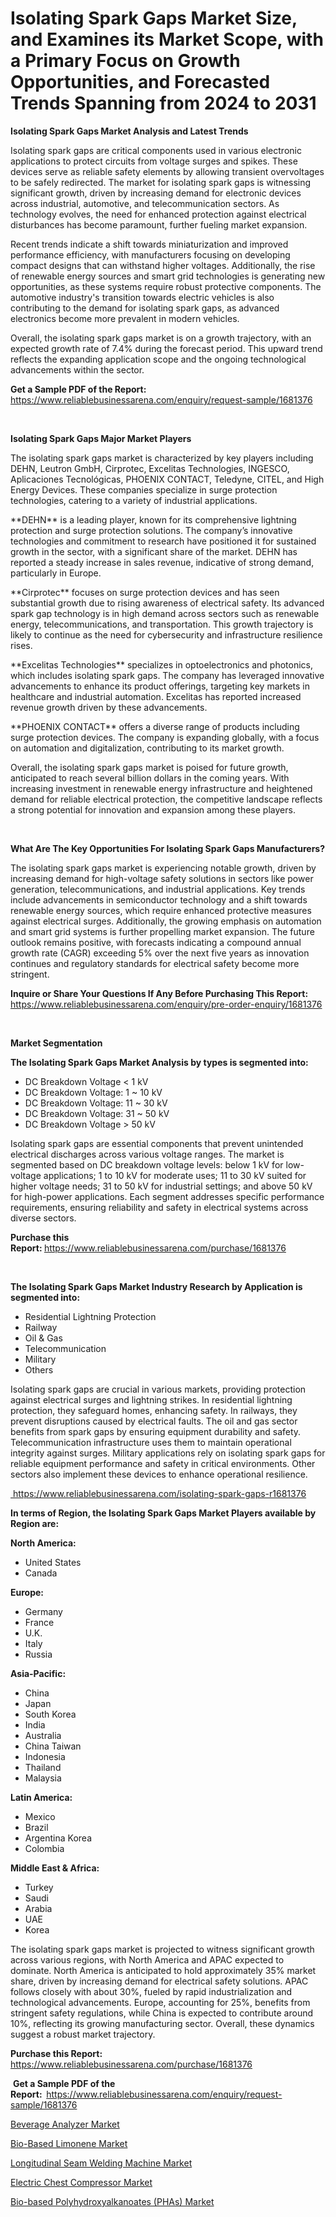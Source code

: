 <p><h1>Isolating Spark Gaps Market Size, and Examines its Market Scope, with a Primary Focus on Growth Opportunities, and Forecasted Trends Spanning from 2024 to 2031</h1></p><p><strong>Isolating Spark Gaps Market Analysis and Latest Trends</strong></p>
<p><p>Isolating spark gaps are critical components used in various electronic applications to protect circuits from voltage surges and spikes. These devices serve as reliable safety elements by allowing transient overvoltages to be safely redirected. The market for isolating spark gaps is witnessing significant growth, driven by increasing demand for electronic devices across industrial, automotive, and telecommunication sectors. As technology evolves, the need for enhanced protection against electrical disturbances has become paramount, further fueling market expansion.</p><p>Recent trends indicate a shift towards miniaturization and improved performance efficiency, with manufacturers focusing on developing compact designs that can withstand higher voltages. Additionally, the rise of renewable energy sources and smart grid technologies is generating new opportunities, as these systems require robust protective components. The automotive industry's transition towards electric vehicles is also contributing to the demand for isolating spark gaps, as advanced electronics become more prevalent in modern vehicles.</p><p>Overall, the isolating spark gaps market is on a growth trajectory, with an expected growth rate of 7.4% during the forecast period. This upward trend reflects the expanding application scope and the ongoing technological advancements within the sector.</p></p>
<p><strong>Get a Sample PDF of the Report:&nbsp;</strong> <a href="https://www.reliablebusinessarena.com/enquiry/request-sample/1681376?utm_campaign=1332&utm_medium=2&utm_source=Github&utm_content=ia&utm_term=01102024&utm_id=isolating-spark-gaps">https://www.reliablebusinessarena.com/enquiry/request-sample/1681376</a></p>
<p>&nbsp;</p>
<p><strong>Isolating Spark Gaps Major Market Players</strong></p>
<p><p>The isolating spark gaps market is characterized by key players including DEHN, Leutron GmbH, Cirprotec, Excelitas Technologies, INGESCO, Aplicaciones Tecnológicas, PHOENIX CONTACT, Teledyne, CITEL, and High Energy Devices. These companies specialize in surge protection technologies, catering to a variety of industrial applications.</p><p>**DEHN** is a leading player, known for its comprehensive lightning protection and surge protection solutions. The company’s innovative technologies and commitment to research have positioned it for sustained growth in the sector, with a significant share of the market. DEHN has reported a steady increase in sales revenue, indicative of strong demand, particularly in Europe.</p><p>**Cirprotec** focuses on surge protection devices and has seen substantial growth due to rising awareness of electrical safety. Its advanced spark gap technology is in high demand across sectors such as renewable energy, telecommunications, and transportation. This growth trajectory is likely to continue as the need for cybersecurity and infrastructure resilience rises.</p><p>**Excelitas Technologies** specializes in optoelectronics and photonics, which includes isolating spark gaps. The company has leveraged innovative advancements to enhance its product offerings, targeting key markets in healthcare and industrial automation. Excelitas has reported increased revenue growth driven by these advancements.</p><p>**PHOENIX CONTACT** offers a diverse range of products including surge protection devices. The company is expanding globally, with a focus on automation and digitalization, contributing to its market growth. </p><p>Overall, the isolating spark gaps market is poised for future growth, anticipated to reach several billion dollars in the coming years. With increasing investment in renewable energy infrastructure and heightened demand for reliable electrical protection, the competitive landscape reflects a strong potential for innovation and expansion among these players.</p></p>
<p>&nbsp;</p>
<p><strong>What Are The Key Opportunities For Isolating Spark Gaps Manufacturers?</strong></p>
<p><p>The isolating spark gaps market is experiencing notable growth, driven by increasing demand for high-voltage safety solutions in sectors like power generation, telecommunications, and industrial applications. Key trends include advancements in semiconductor technology and a shift towards renewable energy sources, which require enhanced protective measures against electrical surges. Additionally, the growing emphasis on automation and smart grid systems is further propelling market expansion. The future outlook remains positive, with forecasts indicating a compound annual growth rate (CAGR) exceeding 5% over the next five years as innovation continues and regulatory standards for electrical safety become more stringent.</p></p>
<p><strong>Inquire or Share Your Questions If Any Before Purchasing This Report:</strong> <a href="https://www.reliablebusinessarena.com/enquiry/pre-order-enquiry/1681376?utm_campaign=1332&utm_medium=2&utm_source=Github&utm_content=ia&utm_term=01102024&utm_id=isolating-spark-gaps">https://www.reliablebusinessarena.com/enquiry/pre-order-enquiry/1681376</a></p>
<p>&nbsp;</p>
<p><strong>Market Segmentation</strong></p>
<p><strong>The Isolating Spark Gaps Market Analysis by types is segmented into:</strong></p>
<p><ul><li>DC Breakdown Voltage < 1 kV</li><li>DC Breakdown Voltage: 1 ~ 10 kV</li><li>DC Breakdown Voltage: 11 ~ 30 kV</li><li>DC Breakdown Voltage: 31 ~ 50 kV</li><li>DC Breakdown Voltage > 50 kV</li></ul></p>
<p><p>Isolating spark gaps are essential components that prevent unintended electrical discharges across various voltage ranges. The market is segmented based on DC breakdown voltage levels: below 1 kV for low-voltage applications; 1 to 10 kV for moderate uses; 11 to 30 kV suited for higher voltage needs; 31 to 50 kV for industrial settings; and above 50 kV for high-power applications. Each segment addresses specific performance requirements, ensuring reliability and safety in electrical systems across diverse sectors.</p></p>
<p><strong>Purchase this Report:&nbsp;</strong><a href="https://www.reliablebusinessarena.com/purchase/1681376?utm_campaign=1332&utm_medium=2&utm_source=Github&utm_content=ia&utm_term=01102024&utm_id=isolating-spark-gaps">https://www.reliablebusinessarena.com/purchase/1681376</a></p>
<p>&nbsp;</p>
<p><strong>The Isolating Spark Gaps Market Industry Research by Application is segmented into:</strong></p>
<p><ul><li>Residential Lightning Protection</li><li>Railway</li><li>Oil & Gas</li><li>Telecommunication</li><li>Military</li><li>Others</li></ul></p>
<p><p>Isolating spark gaps are crucial in various markets, providing protection against electrical surges and lightning strikes. In residential lightning protection, they safeguard homes, enhancing safety. In railways, they prevent disruptions caused by electrical faults. The oil and gas sector benefits from spark gaps by ensuring equipment durability and safety. Telecommunication infrastructure uses them to maintain operational integrity against surges. Military applications rely on isolating spark gaps for reliable equipment performance and safety in critical environments. Other sectors also implement these devices to enhance operational resilience.</p></p>
<p><a href="https://www.reliablebusinessarena.com/isolating-spark-gaps-r1681376?utm_campaign=1332&utm_medium=2&utm_source=Github&utm_content=ia&utm_term=01102024&utm_id=isolating-spark-gaps">&nbsp;https://www.reliablebusinessarena.com/isolating-spark-gaps-r1681376</a></p>
<p><strong>In terms of Region, the Isolating Spark Gaps Market Players available by Region are:</strong></p>
<p>
    <p> <strong> North America: </strong>
        <ul>
            <li>United States</li>
            <li>Canada</li>
        </ul>
        </p> 
    <p> <strong> Europe: </strong>
        <ul>
            <li>Germany</li>
            <li>France</li>
            <li>U.K.</li>
            <li>Italy</li>
            <li>Russia</li>
        </ul>
        </p> 
    <p> <strong> Asia-Pacific: </strong>
        <ul>
            <li>China</li>
            <li>Japan</li>
            <li>South Korea</li>
            <li>India</li>
            <li>Australia</li>
            <li>China Taiwan</li>
            <li>Indonesia</li>
            <li>Thailand</li>
            <li>Malaysia</li>
        </ul>
        </p> 
    <p> <strong> Latin America: </strong>
        <ul>
            <li>Mexico</li>
            <li>Brazil</li>
            <li>Argentina Korea</li>
            <li>Colombia</li>
        </ul>
        </p> 
    <p> <strong> Middle East & Africa: </strong>
        <ul>
            <li>Turkey</li>
            <li>Saudi</li>
            <li>Arabia</li>
            <li>UAE</li>
            <li>Korea</li>
        </ul>
    </p>
    </p>
<p><p>The isolating spark gaps market is projected to witness significant growth across various regions, with North America and APAC expected to dominate. North America is anticipated to hold approximately 35% market share, driven by increasing demand for electrical safety solutions. APAC follows closely with about 30%, fueled by rapid industrialization and technological advancements. Europe, accounting for 25%, benefits from stringent safety regulations, while China is expected to contribute around 10%, reflecting its growing manufacturing sector. Overall, these dynamics suggest a robust market trajectory.</p></p>
<p><strong>Purchase this Report: </strong><a href="https://www.reliablebusinessarena.com/purchase/1681376?utm_campaign=1332&utm_medium=2&utm_source=Github&utm_content=ia&utm_term=01102024&utm_id=isolating-spark-gaps">https://www.reliablebusinessarena.com/purchase/1681376</a></p>
<p>&nbsp;<strong>Get a Sample PDF of the Report:&nbsp;&nbsp;</strong><a href="https://www.reliablebusinessarena.com/enquiry/request-sample/1681376?utm_campaign=1332&utm_medium=2&utm_source=Github&utm_content=ia&utm_term=01102024&utm_id=isolating-spark-gaps">https://www.reliablebusinessarena.com/enquiry/request-sample/1681376</a></p>
<p><strong></strong></p>
<p><p><a href="https://www.linkedin.com/pulse/beverage-analyzer-market2024-2031-industry-insights-investment-sphse?utm_campaign=1332&utm_medium=2&utm_source=Github&utm_content=ia&utm_term=01102024&utm_id=isolating-spark-gaps">Beverage Analyzer Market</a></p><p><a href="https://issuu.com/reportprime-2/docs/bio-based-limonene-market-size-2030_9ca5241431ab5a?utm_campaign=1332&utm_medium=2&utm_source=Github&utm_content=ia&utm_term=01102024&utm_id=isolating-spark-gaps">Bio-Based Limonene Market</a></p><p><a href="https://www.linkedin.com/pulse/longitudinal-seam-welding-machine-industry-sector-market-vqtce?utm_campaign=1332&utm_medium=2&utm_source=Github&utm_content=ia&utm_term=01102024&utm_id=isolating-spark-gaps">Longitudinal Seam Welding Machine Market</a></p><p><a href="https://github.com/luckyshygirl/Market-Research-Report-List-6/blob/main/electric-chest-compressor-market.md?utm_campaign=1332&utm_medium=2&utm_source=Github&utm_content=ia&utm_term=01102024&utm_id=isolating-spark-gaps">Electric Chest Compressor Market</a></p><p><a href="https://issuu.com/reportprime-2/docs/bio-based-polyhydroxyalkanoates-pha_eca13b96f28fb8?utm_campaign=1332&utm_medium=2&utm_source=Github&utm_content=ia&utm_term=01102024&utm_id=isolating-spark-gaps">Bio-based Polyhydroxyalkanoates (PHAs) Market</a></p></p>
